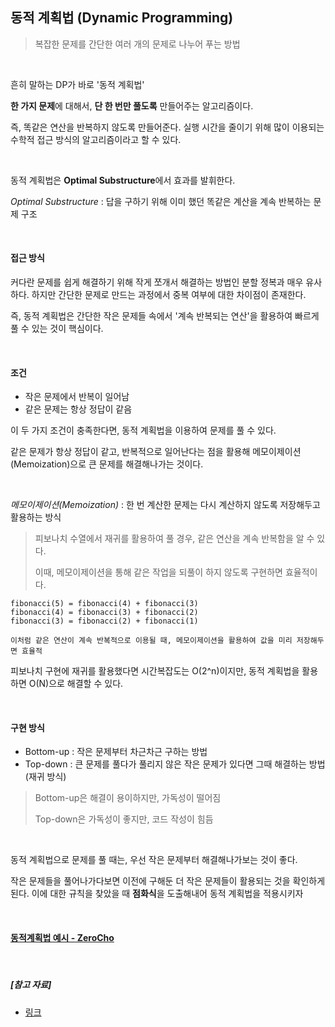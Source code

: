 ## 동적 계획법 (Dynamic Programming)

> 복잡한 문제를 간단한 여러 개의 문제로 나누어 푸는 방법

<br>

흔히 말하는 DP가 바로 '동적 계획법'

**한 가지 문제**에 대해서, **단 한 번만 풀도록** 만들어주는 알고리즘이다.

즉, 똑같은 연산을 반복하지 않도록 만들어준다. 실행 시간을 줄이기 위해 많이 이용되는 수학적 접근 방식의 알고리즘이라고 할 수 있다.

<br>

동적 계획법은 **Optimal Substructure**에서 효과를 발휘한다.

*Optimal Substructure* : 답을 구하기 위해 이미 했던 똑같은 계산을 계속 반복하는 문제 구조

<br>

#### 접근 방식

커다란 문제를 쉽게 해결하기 위해 작게 쪼개서 해결하는 방법인 분할 정복과 매우 유사하다. 하지만 간단한 문제로 만드는 과정에서 중복 여부에 대한 차이점이 존재한다.

즉, 동적 계획법은 간단한 작은 문제들 속에서 '계속 반복되는 연산'을 활용하여 빠르게 풀 수 있는 것이 핵심이다.

<br>

#### 조건

- 작은 문제에서 반복이 일어남
- 같은 문제는 항상 정답이 같음

이 두 가지 조건이 충족한다면, 동적 계획법을 이용하여 문제를 풀 수 있다.

같은 문제가 항상 정답이 같고, 반복적으로 일어난다는 점을 활용해 메모이제이션(Memoization)으로 큰 문제를 해결해나가는 것이다.

<br>

*메모이제이션(Memoization)* : 한 번 계산한 문제는 다시 계산하지 않도록 저장해두고 활용하는 방식

> 피보나치 수열에서 재귀를 활용하여 풀 경우, 같은 연산을 계속 반복함을 알 수 있다.
>
> 이때, 메모이제이션을 통해 같은 작업을 되풀이 하지 않도록 구현하면 효율적이다.

```
fibonacci(5) = fibonacci(4) + fibonacci(3)
fibonacci(4) = fibonacci(3) + fibonacci(2)
fibonacci(3) = fibonacci(2) + fibonacci(1)

이처럼 같은 연산이 계속 반복적으로 이용될 때, 메모이제이션을 활용하여 값을 미리 저장해두면 효율적
```

피보나치 구현에 재귀를 활용했다면 시간복잡도는 O(2^n)이지만, 동적 계획법을 활용하면 O(N)으로 해결할 수 있다.

<br>

#### 구현 방식

- Bottom-up : 작은 문제부터 차근차근 구하는 방법
- Top-down : 큰 문제를 풀다가 풀리지 않은 작은 문제가 있다면 그때 해결하는 방법 (재귀 방식)

> Bottom-up은 해결이 용이하지만, 가독성이 떨어짐
>
> Top-down은 가독성이 좋지만, 코드 작성이 힘듬

<br>

동적 계획법으로 문제를 풀 때는, 우선 작은 문제부터 해결해나가보는 것이 좋다.

작은 문제들을 풀어나가다보면 이전에 구해둔 더 작은 문제들이 활용되는 것을 확인하게 된다. 이에 대한 규칙을 찾았을 때 **점화식**을 도출해내어 동적 계획법을 적용시키자

<br>

#### [동적계획법 예시 - ZeroCho](https://www.zerocho.com/category/Algorithm/post/584b979a580277001862f182)

<br>

##### [참고 자료]

- [링크](https://namu.wiki/w/%EB%8F%99%EC%A0%81%20%EA%B3%84%ED%9A%8D%EB%B2%95)
